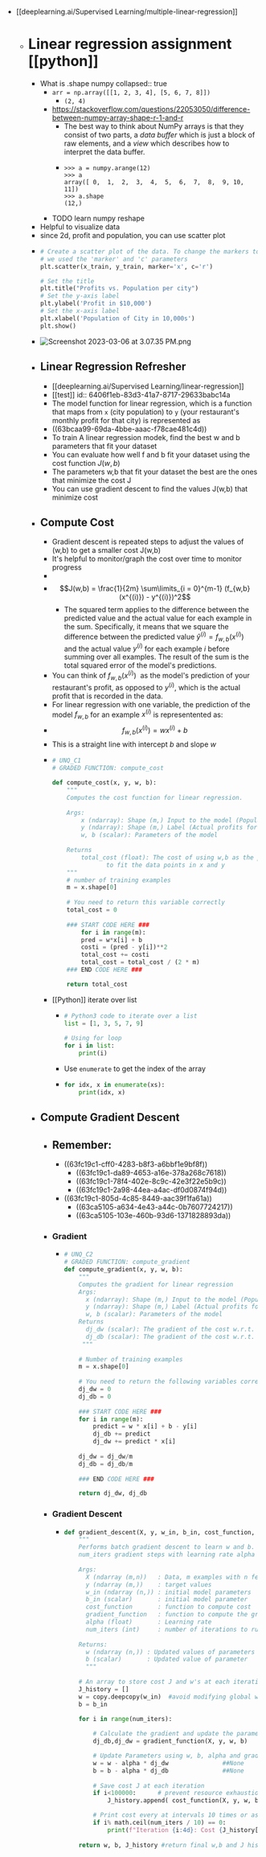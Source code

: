- [[deeplearning.ai/Supervised Learning/multiple-linear-regression]]
	- # Linear regression assignment [[python]]
		- What is .shape numpy
		  collapsed:: true
			- `arr = np.array([[1, 2, 3, 4], [5, 6, 7, 8]])`
				- `(2, 4)`
			- https://stackoverflow.com/questions/22053050/difference-between-numpy-array-shape-r-1-and-r
				- The best way to think about NumPy arrays is that they consist of two parts, a *data buffer* which is just a block of raw elements, and a *view* which describes how to interpret the data buffer.
				- ```
				  >>> a = numpy.arange(12)
				  >>> a
				  array([ 0,  1,  2,  3,  4,  5,  6,  7,  8,  9, 10, 11])
				  >>> a.shape
				  (12,)
				  ```
			- TODO learn numpy reshape
		- Helpful to visualize data
		- since 2d, profit and population, you can use scatter plot
		- ```python
		  # Create a scatter plot of the data. To change the markers to red "x",
		  # we used the 'marker' and 'c' parameters
		  plt.scatter(x_train, y_train, marker='x', c='r') 
		  
		  # Set the title
		  plt.title("Profits vs. Population per city")
		  # Set the y-axis label
		  plt.ylabel('Profit in $10,000')
		  # Set the x-axis label
		  plt.xlabel('Population of City in 10,000s')
		  plt.show()
		  ```
		- ![Screenshot 2023-03-06 at 3.07.35 PM.png](../assets/Screenshot_2023-03-06_at_3.07.35_PM_1678151266047_0.png)
		- ## Linear Regression Refresher
			- [[deeplearning.ai/Supervised Learning/linear-regression]]
			- [[test]]
			  id:: 6406f1eb-83d3-41a7-8717-29633babc14a
			- The model function for linear regression, which is a function that maps from `x` (city population) to `y` (your restaurant's monthly profit for that city) is represented as
			- ((63bcaa99-69da-4bbe-aaac-f78cae481c4d))
			- To train A linear regression modek, find the best w and b parameters that fit your dataset
			- You can evaluate how well f and b fit your dataset using the cost function $J(w,b)$
			- The parameters w,b that fit your dataset the best are the ones that minimize the cost J
			- You can use gradient descent to find the values J(w,b) that minimize cost
		- ## Compute Cost
			- Gradient descent is repeated steps to adjust the values of (w,b) to get a smaller cost J(w,b)
			- It's helpful to monitor/graph the cost over time to monitor progress
			-
			- $$J(w,b) = \frac{1}{2m} \sum\limits_{i = 0}^{m-1} (f_{w,b}(x^{(i)}) - y^{(i)})^2$$
				- The squared term applies to the difference between the predicted value and the actual value for each example in the sum. Specifically, it means that we square the difference between the predicted value $\hat{y}^{(i)}=f_{w,b}(x^{(i)})$ and the actual value $y^{(i)}$ for each example $i$ before summing over all examples. The result of the sum is the total squared error of the model's predictions.
			- You can think of $f_{w,b}(x^{(i)})$  as the model's prediction of your restaurant's profit, as opposed to $y^{(i)}$, which is the actual profit that is recorded in the data.
			- For linear regression with one variable, the prediction of the model $f_{w,b}$ for an example $x^{(i)}$ is representented as:
			- $$ f_{w,b}(x^{(i)}) = wx^{(i)} + b$$
			- This is a straight line with intercept $b$ and slope $w$
			- ```python
			  # UNQ_C1
			  # GRADED FUNCTION: compute_cost
			  
			  def compute_cost(x, y, w, b): 
			      """
			      Computes the cost function for linear regression.
			      
			      Args:
			          x (ndarray): Shape (m,) Input to the model (Population of cities) 
			          y (ndarray): Shape (m,) Label (Actual profits for the cities)
			          w, b (scalar): Parameters of the model
			      
			      Returns
			          total_cost (float): The cost of using w,b as the parameters for linear regression
			                 to fit the data points in x and y
			      """
			      # number of training examples
			      m = x.shape[0] 
			      
			      # You need to return this variable correctly
			      total_cost = 0
			      
			      ### START CODE HERE ###
			          for i in range(m):
			          pred = w*x[i] + b
			          costi = (pred - y[i])**2
			          total_cost += costi
			          total_cost = total_cost / (2 * m)
			      ### END CODE HERE ### 
			  
			      return total_cost
			  ```
			- [[Python]] iterate over list
				- ```python
				  # Python3 code to iterate over a list
				  list = [1, 3, 5, 7, 9]
				    
				  # Using for loop
				  for i in list:
				      print(i)
				  ```
				- Use `enumerate` to get the index of the array
				- ```python
				  for idx, x in enumerate(xs):
				      print(idx, x)
				  ```
		- ## Compute Gradient Descent
			- Remember:
				-
				- ((63fc19c1-cff0-4283-b8f3-a6bbf1e9bf8f))
					- ((63fc19c1-da89-4653-a16e-378a268c7618))
					- ((63fc19c1-78f4-402e-8c9c-42e3f22e5b9c))
					- ((63fc19c1-2a98-44ea-a4ac-df0d0874f94d))
				- ((63fc19c1-805d-4c85-8449-aac39f1fa61a))
					- ((63ca5105-a634-4e43-a44c-0b7607724217))
					- ((63ca5105-103e-460b-93d6-1371828893da))
			- ### Gradient
				- ```python
				  # UNQ_C2
				  # GRADED FUNCTION: compute_gradient
				  def compute_gradient(x, y, w, b): 
				      """
				      Computes the gradient for linear regression 
				      Args:
				        x (ndarray): Shape (m,) Input to the model (Population of cities) 
				        y (ndarray): Shape (m,) Label (Actual profits for the cities)
				        w, b (scalar): Parameters of the model  
				      Returns
				        dj_dw (scalar): The gradient of the cost w.r.t. the parameters w
				        dj_db (scalar): The gradient of the cost w.r.t. the parameter b     
				       """
				      
				      # Number of training examples
				      m = x.shape[0]
				      
				      # You need to return the following variables correctly
				      dj_dw = 0
				      dj_db = 0
				      
				      ### START CODE HERE ###
				      for i in range(m):
				          predict = w * x[i] + b - y[i]
				          dj_db += predict
				          dj_dw += predict * x[i]
				          
				      dj_dw = dj_dw/m
				      dj_db = dj_db/m
				      
				      ### END CODE HERE ### 
				  
				      return dj_dw, dj_db
				  ```
			- ### Gradient Descent
				- ```python
				  def gradient_descent(X, y, w_in, b_in, cost_function, gradient_function, alpha, num_iters): 
				      """
				      Performs batch gradient descent to learn w and b. Updates w and b by taking 
				      num_iters gradient steps with learning rate alpha
				      
				      Args:
				        X (ndarray (m,n))   : Data, m examples with n features
				        y (ndarray (m,))    : target values
				        w_in (ndarray (n,)) : initial model parameters  
				        b_in (scalar)       : initial model parameter
				        cost_function       : function to compute cost
				        gradient_function   : function to compute the gradient
				        alpha (float)       : Learning rate
				        num_iters (int)     : number of iterations to run gradient descent
				        
				      Returns:
				        w (ndarray (n,)) : Updated values of parameters 
				        b (scalar)       : Updated value of parameter 
				        """
				      
				      # An array to store cost J and w's at each iteration primarily for graphing later
				      J_history = []
				      w = copy.deepcopy(w_in)  #avoid modifying global w within function
				      b = b_in
				      
				      for i in range(num_iters):
				  
				          # Calculate the gradient and update the parameters
				          dj_db,dj_dw = gradient_function(X, y, w, b)   ##None
				  
				          # Update Parameters using w, b, alpha and gradient
				          w = w - alpha * dj_dw               ##None
				          b = b - alpha * dj_db               ##None
				        
				          # Save cost J at each iteration
				          if i<100000:      # prevent resource exhaustion 
				              J_history.append( cost_function(X, y, w, b))
				  
				          # Print cost every at intervals 10 times or as many iterations if < 10
				          if i% math.ceil(num_iters / 10) == 0:
				              print(f"Iteration {i:4d}: Cost {J_history[-1]:8.2f}   ")
				          
				      return w, b, J_history #return final w,b and J history for graphing
				  ```